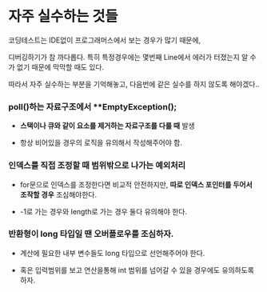 # 자주 실수하는 것들

코딩테스트는 IDE없이 프로그래머스에서 보는 경우가 많기 때문에, 

디버깅하기가 참 까다롭다. 특히 특정경우에는 몇번째 Line에서 에러가 터졌는지 알 수가 없기 때문에 막막할 때도 있다.

따라서 자주 실수하는 부분을 기억해놓고, 다음번에 같은 실수를 하지 않도록 해야겠다..


### poll()하는 자료구조에서 **EmptyException();

- **스택이나 큐와 같이 요소를 제거하는 자료구조를 다룰 때** 발생

- 항상 비어있을 경우의 로직을 유의해서 작성해주어야 함.

### 인덱스를 직접 조정할 때 범위밖으로 나가는 예외처리

- for문으로 인덱스를 조정한다면 비교적 안전하지만, **따로 인덱스 포인터를 두어서 조작할 경우** 조심해야한다.

- -1로 가는 경우와 length로 가는 경우 둘다 유의해야 한다.

### 반환형이 long 타입일 땐 오버플로우를 조심하자.

- 계산에 필요한 내부 변수들도 long 타입으로 선언해주어야 한다.

- 혹은 입력범위를 보고 연산을통해 int 범위를 넘어갈 수 있을 경우에도 유의하도록 하자.
